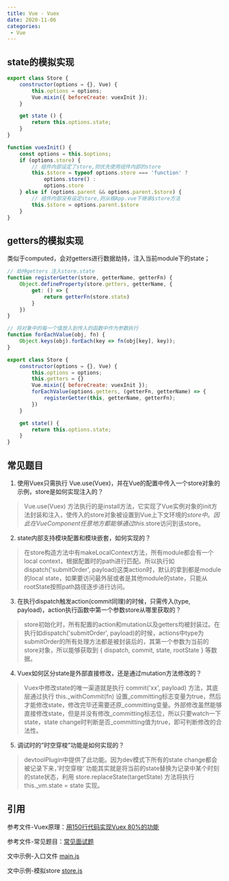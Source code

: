 ```yaml
---
title: Vue - Vuex
date: 2020-11-06
categories:
 - Vue
---
```


## state的模拟实现

```js
export class Store {
    constructor(options = {}, Vue) {
        this.options = options;
        Vue.mixin({ beforeCreate: vuexInit });
    }

    get state () {
        return this.options.state;
    }
}

function vuexInit() {
    const options = this.$options;
    if (options.store) {
        // 组件内部设定了store,则优先使用组件内部的store
        this.$store = typeof options.store === 'function' ?
            options.store() :
            options.store
    } else if (options.parent && options.parent.$store) {
        // 组件内部没有设定store,则从根App.vue下继承$store方法
        this.$store = options.parent.$store
    }
}
```

## getters的模拟实现

类似于computed，会对getters进行数据劫持，注入当前module下的state；

```js
// 劫持getters 注入store.state
function registerGetter(store, getterName, getterFn) {
    Object.defineProperty(store.getters, getterName, {
        get: () => {
            return getterFn(store.state)
        }
    })
}

// 将对象中的每一个值放入到传入的函数中作为参数执行
function forEachValue(obj, fn) {
    Object.keys(obj).forEach(key => fn(obj[key], key));
}

export class Store {
    constructor(options = {}, Vue) {
        this.options = options;
        this.getters = {}
        Vue.mixin({ beforeCreate: vuexInit });
        forEachValue(options.getters, (getterFn, getterName) => {
            registerGetter(this, getterName, getterFn);
        })
    }

    get state() {
        return this.options.state;
    }
}
```

## 常见题目

1. 使用Vuex只需执行 Vue.use(Vuex)，并在Vue的配置中传入一个store对象的示例，store是如何实现注入的？

> Vue.use(Vuex) 方法执行的是install方法，它实现了Vue实例对象的init方法封装和注入，使传入的store对象被设置到Vue上下文环境的$store中。因此在Vue Component任意地方都能够通过this.$store访问到该store。

2. state内部支持模块配置和模块嵌套，如何实现的？

> 在store构造方法中有makeLocalContext方法，所有module都会有一个local context，根据配置时的path进行匹配。所以执行如dispatch('submitOrder', payload)这类action时，默认的拿到都是module的local state，如果要访问最外层或者是其他module的state，只能从rootState按照path路径逐步进行访问。

3. 在执行dispatch触发action(commit同理)的时候，只需传入(type, payload)，action执行函数中第一个参数store从哪里获取的？

> store初始化时，所有配置的action和mutation以及getters均被封装过。在执行如dispatch('submitOrder', payload)的时候，actions中type为submitOrder的所有处理方法都是被封装后的，其第一个参数为当前的store对象，所以能够获取到 { dispatch, commit, state, rootState } 等数据。

4. Vuex如何区分state是外部直接修改，还是通过mutation方法修改的？

> Vuex中修改state的唯一渠道就是执行 commit('xx', payload) 方法，其底层通过执行 this._withCommit(fn) 设置_committing标志变量为true，然后才能修改state，修改完毕还需要还原_committing变量。外部修改虽然能够直接修改state，但是并没有修改_committing标志位，所以只要watch一下state，state change时判断是否_committing值为true，即可判断修改的合法性。

5. 调试时的”时空穿梭”功能是如何实现的？

> devtoolPlugin中提供了此功能。因为dev模式下所有的state change都会被记录下来，’时空穿梭’ 功能其实就是将当前的state替换为记录中某个时刻的state状态，利用 store.replaceState(targetState) 方法将执行this._vm.state = state 实现。

## 引用

参考文件-Vuex原理：[用150行代码实现Vuex 80%的功能](https://juejin.im/post/5c62ea95e51d457ffe60c084)

参考文件-常见题目：[常见面试题](https://tech.meituan.com/2017/04/27/vuex-code-analysis.html)

文中示例-入口文件 [main.js](https://github.com/fuhao94/blog/blob/master/docs/note/vue/vuex/main.js)

文中示例-模拟store [store.js](https://github.com/fuhao94/blog/blob/master/docs/note/vue/vuex/store.js)
